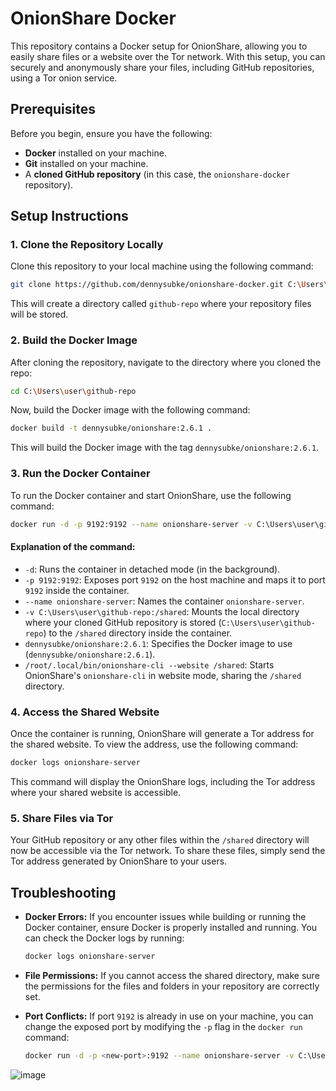 
# OnionShare Docker

This repository contains a Docker setup for OnionShare, allowing you to easily share files or a website over the Tor network. With this setup, you can securely and anonymously share your files, including GitHub repositories, using a Tor onion service.

## Prerequisites

Before you begin, ensure you have the following:

- **Docker** installed on your machine.
- **Git** installed on your machine.
- A **cloned GitHub repository** (in this case, the `onionshare-docker` repository).

## Setup Instructions

### 1. Clone the Repository Locally

Clone this repository to your local machine using the following command:

```bash
git clone https://github.com/dennysubke/onionshare-docker.git C:\Users\user\github-repo
```

This will create a directory called `github-repo` where your repository files will be stored.

### 2. Build the Docker Image

After cloning the repository, navigate to the directory where you cloned the repo:

```bash
cd C:\Users\user\github-repo
```

Now, build the Docker image with the following command:

```bash
docker build -t dennysubke/onionshare:2.6.1 .
```

This will build the Docker image with the tag `dennysubke/onionshare:2.6.1`.

### 3. Run the Docker Container

To run the Docker container and start OnionShare, use the following command:

```bash
docker run -d -p 9192:9192 --name onionshare-server -v C:\Users\user\github-repo:/shared dennysubke/onionshare:2.6.1 /root/.local/bin/onionshare-cli --website /shared
```

#### Explanation of the command:

- `-d`: Runs the container in detached mode (in the background).
- `-p 9192:9192`: Exposes port `9192` on the host machine and maps it to port `9192` inside the container.
- `--name onionshare-server`: Names the container `onionshare-server`.
- `-v C:\Users\user\github-repo:/shared`: Mounts the local directory where your cloned GitHub repository is stored (`C:\Users\user\github-repo`) to the `/shared` directory inside the container.
- `dennysubke/onionshare:2.6.1`: Specifies the Docker image to use (`dennysubke/onionshare:2.6.1`).
- `/root/.local/bin/onionshare-cli --website /shared`: Starts OnionShare's `onionshare-cli` in website mode, sharing the `/shared` directory.

### 4. Access the Shared Website

Once the container is running, OnionShare will generate a Tor address for the shared website. To view the address, use the following command:

```bash
docker logs onionshare-server
```

This command will display the OnionShare logs, including the Tor address where your shared website is accessible.

### 5. Share Files via Tor

Your GitHub repository or any other files within the `/shared` directory will now be accessible via the Tor network. To share these files, simply send the Tor address generated by OnionShare to your users.

## Troubleshooting

- **Docker Errors:** If you encounter issues while building or running the Docker container, ensure Docker is properly installed and running. You can check the Docker logs by running:

    ```bash
    docker logs onionshare-server
    ```

- **File Permissions:** If you cannot access the shared directory, make sure the permissions for the files and folders in your repository are correctly set.

- **Port Conflicts:** If port `9192` is already in use on your machine, you can change the exposed port by modifying the `-p` flag in the `docker run` command:

    ```bash
    docker run -d -p <new-port>:9192 --name onionshare-server -v C:\Users\user\github-repo:/shared dennysubke/onionshare:2.6.1 /root/.local/bin/onionshare-cli --website /shared
    ```

![image](https://github.com/user-attachments/assets/f821e072-f6e4-41cc-9b6a-9bbc2fe61231)


